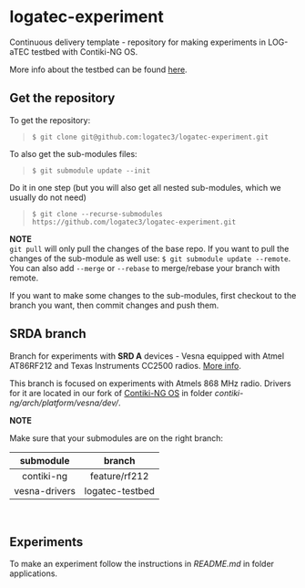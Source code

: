 # logatec-experiment

Continuous delivery template - repository for making experiments in LOG-aTEC testbed with Contiki-NG OS.

More info about the testbed can be found [here](http://log-a-tec.eu/ap-cradio.html#jsi-campus "Official web-site").

## Get the repository

To get the repository:
>```$ git clone git@github.com:logatec3/logatec-experiment.git```

To also get the sub-modules files:
>```$ git submodule update --init```

Do it in one step (but you will also get all nested sub-modules, which we usually do not need)
>```$ git clone --recurse-submodules https://github.com/logatec3/logatec-experiment.git```

**NOTE** \
`git pull` will only pull the changes of the base repo.
If you want to pull the changes of the sub-module as well use: ```$ git submodule update --remote```.
You can also add `--merge` or `--rebase` to merge/rebase your branch with remote.

If you want to make some changes to the sub-modules, first checkout to the branch you want, then commit changes and push them.

## SRDA branch

Branch for experiments with **SRD A** devices - Vesna equipped with Atmel AT86RF212 and Texas Instruments CC2500 radios. 
[More info](http://log-a-tec.eu/ap-cradio.html#hardware "Official web-site").

This branch is focused on experiments with Atmels 868 MHz radio. Drivers for it are located in our fork of [Contiki-NG OS](https://github.com/gcerar/contiki-ng) in folder *contiki-ng/arch/platform/vesna/dev/*. 

**NOTE**

Make sure that your submodules are on the right branch:

| submodule | branch |
| :-------: | :----: |
| contiki-ng | feature/rf212 |
| vesna-drivers | logatec-testbed | 

<br>

## Experiments

To make an experiment follow the instructions in *README.md* in folder applications.
